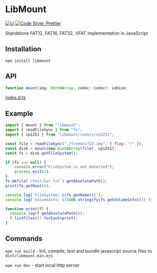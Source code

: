 # LibMount

[![ci](https://github.com/vip-delete/libmount/actions/workflows/ci.yaml/badge.svg)](https://github.com/vip-delete/libmount/actions/workflows/ci.yaml)
[![Code Style: Prettier](https://img.shields.io/badge/code_style-prettier-ff69b4.svg)](https://github.com/prettier/prettier)

Standalone FAT12, FAT16, FAT32, VFAT implementation in JavaScript 

## Installation

`npm install libmount`

## API

```javascript
function mount(img: Uint8Array, codec: Codec): LmDisk;
```

[index.d.ts](types/index.d.ts)

## Example

```javascript
import { mount } from "libmount";
import { readFileSync } from "fs";
import { cp1251 } from "libmount/codecs/cp1251";

const file = readFileSync("./freedos722.img", { flag: "r" });
const disk = mount(new Uint8Array(file), cp1251);
const fs = disk.getFileSystem();

if (fs === null) {
    console.error("FileSystem is not detected");
    process.exit(2);
}
fs.mkfile('/test/bar.txt').getAbsolutePath();
print(fs.getRoot());

console.log(`FileSystem: ${fs.getName()}`);
console.log(`VolumeInfo: ${JSON.stringify(fs.getVolumeInfo())}`);

function print(f) {
  console.log(f.getAbsolutePath());
  f.listFiles()?.forEach(print);
}
```

## Commands

```npm run build``` - lint, compile, test and bundle javascript source files to ```dist/libmount.min.mjs```

```npm run dev``` - start local http server

